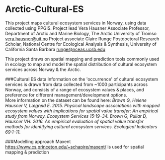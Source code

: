 # Arctic-Cultural-ES
This project maps cultural ecosystem services in Norway, using data collected using PPGIS. 
Project lead Vera Hausner Associate Professor, Department of Arctic and Marine Biology, The Arctic University of Tromso vera.hausner@uit.no
Project associate Claire Runge Postdoctoral Research Scholar, National Centre for Ecological Analysis & Synthesis, University of California Santa Barbara runge@nceas.ucsb.edu

This project draws on spatial mapping and prediction tools commonly used in ecology to map and model the spatial distribution of cultural ecosystem services across Norway & the Arctic.

###Cultural ES data
Information on the 'occurrence' of cultural ecosystem services is drawn from data collected from ~1000 participants across Norway, and consists of a range of ecosystem values & places, and preference for different management/development options.  
More information on the dataset can be found here:
    *Brown G, Helene Hausner V, Lægreid E. 2015. Physical landscape associations with mapped ecosystem values with implications for spatial value transfer: An empirical study from Norway. Ecosystem Services 15:19–34.*
    *Brown G, Pullar D, Hausner VH. 2016. An empirical evaluation of spatial value transfer methods for identifying cultural ecosystem services. Ecological Indicators 69:1–11.*

###Modelling approach
Maxent https://www.cs.princeton.edu/~schapire/maxent/ is used for spatial mapping & prediction
